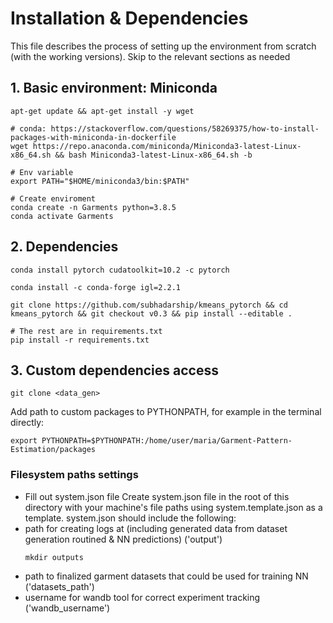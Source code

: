 # Installation & Dependencies

This file describes the process of setting up the environment from scratch (with the working versions). Skip to the relevant sections as needed

## 1. Basic environment: Miniconda
```
apt-get update && apt-get install -y wget

# conda: https://stackoverflow.com/questions/58269375/how-to-install-packages-with-miniconda-in-dockerfile
wget https://repo.anaconda.com/miniconda/Miniconda3-latest-Linux-x86_64.sh && bash Miniconda3-latest-Linux-x86_64.sh -b

# Env variable 
export PATH="$HOME/miniconda3/bin:$PATH"

# Create enviroment
conda create -n Garments python=3.8.5
conda activate Garments
```

## 2. Dependencies

```
conda install pytorch cudatoolkit=10.2 -c pytorch

conda install -c conda-forge igl=2.2.1

git clone https://github.com/subhadarship/kmeans_pytorch && cd kmeans_pytorch && git checkout v0.3 && pip install --editable .

# The rest are in requirements.txt
pip install -r requirements.txt

```

## 3. Custom dependencies access

```
git clone <data_gen>
```

Add path to custom packages to PYTHONPATH, for example in the terminal directly:
```
export PYTHONPATH=$PYTHONPATH:/home/user/maria/Garment-Pattern-Estimation/packages
```


### Filesystem paths settings
* Fill out system.json file
Create system.json file in the root of this directory with your machine's file paths using system.template.json as a template. 
system.json should include the following: 
* path for creating logs at (including generated data from dataset generation routined & NN predictions) ('output')
    ```
    mkdir outputs
    ```
* path to finalized garment datasets that could be used for training NN ('datasets_path')
* username for wandb tool for correct experiment tracking ('wandb_username')
